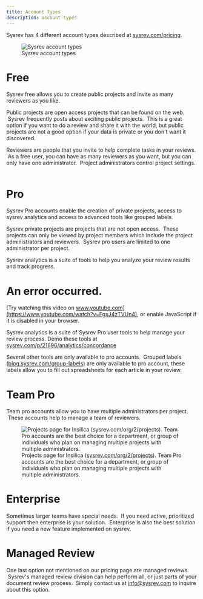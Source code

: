 ```yaml
---
title: Account Types
description: account-types
---
```


Sysrev has 4 different account types described at
[sysrev.com/pricing](https://sysrev.com/priving).

<figure>
<img src="https://sysrev-docs.s3.amazonaws.com/_posts/blog/content/images/2020/07/image.png" class="kg-image" alt="Sysrev account types" /><figcaption aria-hidden="true">Sysrev account types</figcaption>
</figure>

# Free

Sysrev free allows you to create public projects and invite as many
reviewers as you like.  

Public projects are open access projects that can be found on the web.
 Sysrev frequently posts about exciting public projects.  This is a
great option if you want to do a review and share it with the world, but
public projects are not a good option if your data is private or you
don't want it discovered.

Reviewers are people that you invite to help complete tasks in your
reviews.  As a free user, you can have as many reviewers as you want,
but you can only have one administrator.  Project administrators control
project settings.  

# Pro

Sysrev Pro accounts enable the creation of private projects, access to
sysrev analytics and access to advanced tools like grouped labels.

Sysrev private projects are projects that are not open access.  These
projects can only be viewed by project members which include the project
administrators and reviewers.  Sysrev pro users are limited to one
administrator per project.

Sysrev analytics is a suite of tools to help you analyze your review
results and track progress.

# An error occurred.

[Try watching this video on
www.youtube.com](https://www.youtube.com/watch?v=FgxJ4zTVUn4), or enable
JavaScript if it is disabled in your browser.

Sysrev analytics is a suite of Sysrev Pro user tools to help manage your
review process. Demo these tools at
[sysrev.com/p/21696/analytics/concordance](https://sysrev.com/o/2/p/21696/analytics/concordance)

Several other tools are only available to pro accounts.  Grouped labels
([blog.sysrev.com/group-labels](https://blog.sysrev.com/group-labels))
are only available to pro account, these labels allow you to fill out
spreadsheets for each article in your review.  

# Team Pro

Team pro accounts allow you to have multiple administrators per project.
 These accounts help to manage a team of reviewers.  

<figure>
<img src="https://sysrev-docs.s3.amazonaws.com/_posts/blog/content/images/2020/07/image-1.png" class="kg-image" alt="Projects page for Insilica (sysrev.com/org/2/projects). Team Pro accounts are the best choice for a department, or group of individuals who plan on managing multiple projects with multiple administrators. " /><figcaption aria-hidden="true">Projects page for Insilica (<a href="https://sysrev.com/org/2/projects">sysrev.com/org/2/projects</a>). Team Pro accounts are the best choice for a department, or group of individuals who plan on managing multiple projects with multiple administrators. </figcaption>
</figure>

# Enterprise

Sometimes larger teams have special needs.  If you need active,
prioritized support then enterprise is your solution.  Enterprise is
also the best solution if you need a new feature implemented on sysrev.

# Managed Review

One last option not mentioned on our pricing page are managed reviews.
 Sysrev's managed review division can help perform all, or just parts of
your document review process.  Simply contact us at info@sysrev.com to
inquire about this option.  

